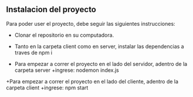 ## Instalacion del proyecto

Para poder user el proyecto, debe seguir las siguientes instrucciones:

+ Clonar el repositorio en su computadora.

+ Tanto en la carpeta client como en server, instalar las dependencias a traves de npm i

+ Para empezar a correr el proyecto en el lado del servidor, adentro de la carpeta server
+ingrese: nodemon index.js

+Para empezar a correr el proyecto en el lado del cliente, adentro de la carpeta client
+ingrese: npm start
